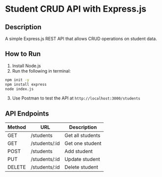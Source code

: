 # Student CRUD API with Express.js

## Description
A simple Express.js REST API that allows CRUD operations on student data.

## How to Run

1. Install Node.js
2. Run the following in terminal:

```bash
npm init -y
npm install express
node index.js
```

3. Use Postman to test the API at `http://localhost:3000/students`

## API Endpoints

| Method | URL             | Description        |
|--------|------------------|--------------------|
| GET    | /students        | Get all students   |
| GET    | /students/:id    | Get one student    |
| POST   | /students        | Add student        |
| PUT    | /students/:id    | Update student     |
| DELETE | /students/:id    | Delete student     |
